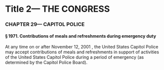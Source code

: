 
# Title 2— THE CONGRESS
### CHAPTER 29— CAPITOL POLICE
#### § 1971. Contributions of meals and refreshments during emergency duty

At any time on or after November 12, 2001 , the United States Capitol Police may accept contributions of meals and refreshments in support of activities of the United States Capitol Police during a period of emergency (as determined by the Capitol Police Board).
